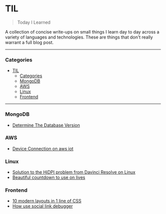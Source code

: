 # TIL

> Today I Learned

A collection of concise write-ups on small things I learn day to day across a
variety of languages and technologies. 
These are things that don't really warrant a full blog post. 

---

### Categories

- [TIL](#til)
    - [Categories](#categories)
    - [MongoDB](#mongodb)
    - [AWS](#aws)
    - [Linux](#linux)
    - [Frontend](#frontend)

---

### MongoDB

- [Determine The Database Version](mongodb/database-version.md)

### AWS

- [Device Connection on aws iot](aws/aws-iot-device-sdk.md)

### Linux

- [Solution to the HiDPI problem from Davinci Resolve on Linux](linux/Davinci%20Resolve/Solution-to-the-HiDPI-problem-on-Linux.md)
- [Beautiful countdown to use on lives](linux/termdown.md)

### Frontend

- [10 modern layouts in 1 line of CSS](frontend/1linelayouts.md)
- [How use social link debugger](frontend/how-use-debug-from-social.md)